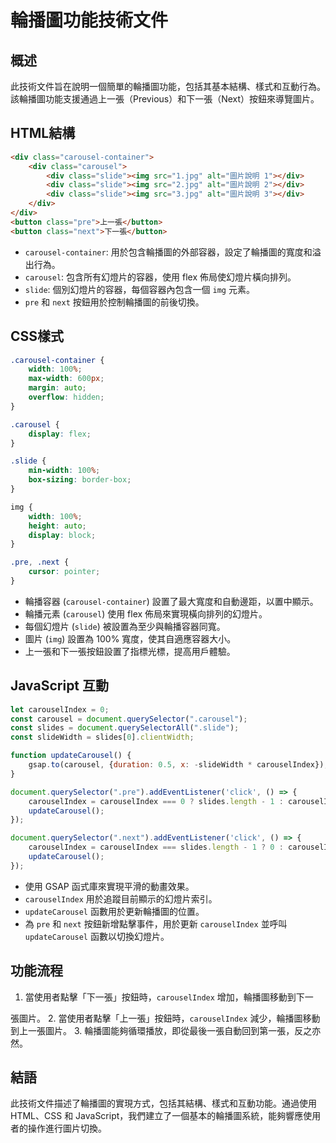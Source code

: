 # 輪播圖功能技術文件

## 概述

此技術文件旨在說明一個簡單的輪播圖功能，包括其基本結構、樣式和互動行為。該輪播圖功能支援通過上一張（Previous）和下一張（Next）按鈕來導覽圖片。

## HTML結構

```html
<div class="carousel-container">
    <div class="carousel">
        <div class="slide"><img src="1.jpg" alt="圖片說明 1"></div>
        <div class="slide"><img src="2.jpg" alt="圖片說明 2"></div>
        <div class="slide"><img src="3.jpg" alt="圖片說明 3"></div>
    </div>
</div>
<button class="pre">上一張</button>
<button class="next">下一張</button>
```

- `carousel-container`: 用於包含輪播圖的外部容器，設定了輪播圖的寬度和溢出行為。
- `carousel`: 包含所有幻燈片的容器，使用 flex 佈局使幻燈片橫向排列。
- `slide`: 個別幻燈片的容器，每個容器內包含一個 `img` 元素。
- `pre` 和 `next` 按鈕用於控制輪播圖的前後切換。

## CSS樣式

```css
.carousel-container {
    width: 100%;
    max-width: 600px;
    margin: auto;
    overflow: hidden;
}

.carousel {
    display: flex;
}

.slide {
    min-width: 100%;
    box-sizing: border-box;
}

img {
    width: 100%;
    height: auto;
    display: block;
}

.pre, .next {
    cursor: pointer;
}
```

- 輪播容器 (`carousel-container`) 設置了最大寬度和自動邊距，以置中顯示。
- 輪播元素 (`carousel`) 使用 flex 佈局來實現橫向排列的幻燈片。
- 每個幻燈片 (`slide`) 被設置為至少與輪播容器同寬。
- 圖片 (`img`) 設置為 100% 寬度，使其自適應容器大小。
- 上一張和下一張按鈕設置了指標光標，提高用戶體驗。

## JavaScript 互動

```javascript
let carouselIndex = 0;
const carousel = document.querySelector(".carousel");
const slides = document.querySelectorAll(".slide");
const slideWidth = slides[0].clientWidth;

function updateCarousel() {
    gsap.to(carousel, {duration: 0.5, x: -slideWidth * carouselIndex});
}

document.querySelector(".pre").addEventListener('click', () => {
    carouselIndex = carouselIndex === 0 ? slides.length - 1 : carouselIndex - 1;
    updateCarousel();
});

document.querySelector(".next").addEventListener('click', () => {
    carouselIndex = carouselIndex === slides.length - 1 ? 0 : carouselIndex + 1;
    updateCarousel();
});
```

- 使用 GSAP 函式庫來實現平滑的動畫效果。
- `carouselIndex` 用於追蹤目前顯示的幻燈片索引。
- `updateCarousel` 函數用於更新輪播圖的位置。
- 為 `pre` 和 `next` 按鈕新增點擊事件，用於更新 `carouselIndex` 並呼叫 `updateCarousel` 函數以切換幻燈片。

## 功能流程

1. 當使用者點擊「下一張」按鈕時，`carouselIndex` 增加，輪播圖移動到下一

張圖片。
2. 當使用者點擊「上一張」按鈕時，`carouselIndex` 減少，輪播圖移動到上一張圖片。
3. 輪播圖能夠循環播放，即從最後一張自動回到第一張，反之亦然。

## 結語

此技術文件描述了輪播圖的實現方式，包括其結構、樣式和互動功能。通過使用 HTML、CSS 和 JavaScript，我們建立了一個基本的輪播圖系統，能夠響應使用者的操作進行圖片切換。